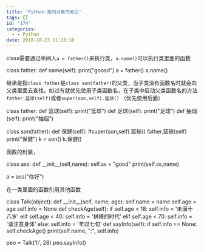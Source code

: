 ```yaml
---
title: 'Python:面向对象的笔记'
tags: []
id: '174'
categories:
  - - Python
date: 2018-10-23 11:28:18
---
```


class需要通过中间人`a = father()`来执行类，`a.name()`可以执行类里面的函数

class father:
    def name(self):
        print("goosd")
a = father()
a.name()

继承是指`class father`是`class son(father)`的父类，当子类没有函数名时就会向父类里面去查找，如过有就优先使用子类函数名，在子类中启动父类函数名的方法`father.篮球(self)`或者`super(son,self).篮球()` （优先使用后面）

class father:
    def 篮球(self):
        print("篮球")
    def 足球(self):
        print("足球")
    def 抽烟(self):
        print("抽烟")

class son(father):
    def 保健(self):
        #super(son,self).篮球()
        father.篮球(self)
        print("保健")
k = son()
k.保健()

函数的封装，

class ass:
    def \_\_init\_\_(self,name):
        self.ss = "good"
        print(self.ss,name)

a = ass("你好")

在一类里面的函数引用其他函数

class Talk(object):
    def \_\_init\_\_(self, name, age):
        self.name = name
        self.age = age
        self.info = None
    def checkAge(self):
        if self.age < 18:
            self.info = '未满十八岁'
        elif self.age < 40:
            self.info = '拼搏的时代'
        elif self.age < 70:
            self.info = '请注意身体'
        else:
            self.info = '年过七旬'
    def sayInfo(self):
        if self.info == None:
            self.checkAge()
        print(self.name, ":", self.info)

peo = Talk('li', 28)
peo.sayInfo()